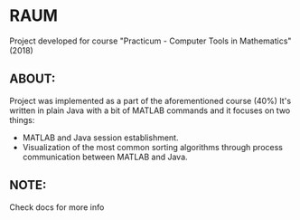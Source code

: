 # RAUM
Project developed for course "Practicum - Computer Tools in Mathematics" (2018)
## ABOUT:
Project was implemented as a part of the aforementioned course (40%)
It's written in plain Java with a bit of MATLAB commands and it focuses on two things:
* MATLAB and Java session establishment.
* Visualization of the most common sorting algorithms through process communication between MATLAB and Java.
## NOTE:
Check docs for more info
